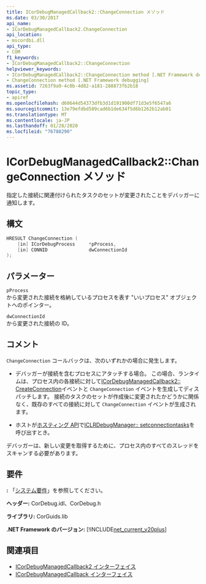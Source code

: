 ```yaml
---
title: ICorDebugManagedCallback2::ChangeConnection メソッド
ms.date: 03/30/2017
api_name:
- ICorDebugManagedCallback2.ChangeConnection
api_location:
- mscordbi.dll
api_type:
- COM
f1_keywords:
- ICorDebugManagedCallback2::ChangeConnection
helpviewer_keywords:
- ICorDebugManagedCallback2::ChangeConnection method [.NET Framework debugging]
- ChangeConnection method [.NET Framework debugging]
ms.assetid: 7263f9a9-4c0b-4d82-a181-288873fb2b18
topic_type:
- apiref
ms.openlocfilehash: d60644d54373dfb3d1d191900df71d3e5f6547a6
ms.sourcegitcommit: 13e79efdbd589cad6b1de634f5d6b1262b12ab01
ms.translationtype: MT
ms.contentlocale: ja-JP
ms.lasthandoff: 01/28/2020
ms.locfileid: "76788290"
---
```

# <a name="icordebugmanagedcallback2changeconnection-method"></a>ICorDebugManagedCallback2::ChangeConnection メソッド
指定した接続に関連付けられたタスクのセットが変更されたことをデバッガーに通知します。  
  
## <a name="syntax"></a>構文  
  
```cpp  
HRESULT ChangeConnection (  
    [in] ICorDebugProcess     *pProcess,  
    [in] CONNID               dwConnectionId  
);  
```  
  
## <a name="parameters"></a>パラメーター  
 `pProcess`  
 から変更された接続を格納しているプロセスを表す "いいプロセス" オブジェクトへのポインター。  
  
 `dwConnectionId`  
 から変更された接続の ID。  
  
## <a name="remarks"></a>コメント  
 `ChangeConnection` コールバックは、次のいずれかの場合に発生します。  
  
- デバッガーが接続を含むプロセスにアタッチする場合。 この場合、ランタイムは、プロセス内の各接続に対して[ICorDebugManagedCallback2:: CreateConnection](icordebugmanagedcallback2-createconnection-method.md)イベントと `ChangeConnection` イベントを生成してディスパッチします。 接続のタスクのセットが作成後に変更されたかどうかに関係なく、既存のすべての接続に対して `ChangeConnection` イベントが生成されます。  
  
- ホストが[ホスティング API](../../../../docs/framework/unmanaged-api/hosting/index.md)で[ICLRDebugManager:: setconnectiontasks](../../../../docs/framework/unmanaged-api/hosting/iclrdebugmanager-setconnectiontasks-method.md)を呼び出すとき。  
  
 デバッガーは、新しい変更を取得するために、プロセス内のすべてのスレッドをスキャンする必要があります。  
  
## <a name="requirements"></a>要件  
 **:** 「[システム要件](../../../../docs/framework/get-started/system-requirements.md)」を参照してください。  
  
 **ヘッダー:** CorDebug.idl、CorDebug.h  
  
 **ライブラリ:** CorGuids.lib  
  
 **.NET Framework のバージョン:** [!INCLUDE[net_current_v20plus](../../../../includes/net-current-v20plus-md.md)]  
  
## <a name="see-also"></a>関連項目

- [ICorDebugManagedCallback2 インターフェイス](icordebugmanagedcallback2-interface.md)
- [ICorDebugManagedCallback インターフェイス](icordebugmanagedcallback-interface.md)
